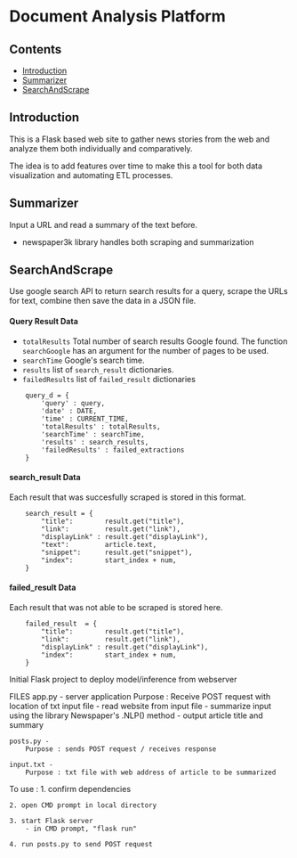 # Document Analysis Platform

## Contents
- [Introduction](#introduction)
- [Summarizer](#summarizer)
- [SearchAndScrape](#searchandscrape)

## Introduction
This is a Flask based web site to gather news stories from the web and analyze them both individually and comparatively. 

The idea is to add features over time to make this a tool for both data visualization and automating ETL processes. 


## Summarizer
Input a URL and read a summary of the text before.

- newspaper3k library handles both scraping and summarization


## SearchAndScrape
Use google search API to return search results for a query, scrape the URLs for text, combine then save the data in a JSON file.

#### Query Result Data
- `totalResults` Total number of search results Google found. The function `searchGoogle` has an argument for the number of pages to be used.
- `searchTime` Google's search time.
- `results` list of `search_result` dictionaries.
- `failedResults` list of `failed_result` dictionaries
```
	query_d = {
	    'query' : query,
	    'date' : DATE,
	    'time' : CURRENT_TIME,
	    'totalResults' : totalResults,
	    'searchTime' : searchTime,
	    'results' : search_results,
	    'failedResults' : failed_extractions
	}
```

#### search_result Data

Each result that was succesfully scraped is stored in this format.

```
	search_result = {
	    "title":        result.get("title"),
	    "link":         result.get("link"),
	    "displayLink" : result.get("displayLink"),
	    "text":         article.text,
	    "snippet":      result.get("snippet"),
	    "index":        start_index + num,
	}
```
#### failed_result Data

Each result that was not able to be scraped is stored here.
```
    failed_result  = {
        "title":        result.get("title"),
        "link":         result.get("link"),
        "displayLink" : result.get("displayLink"),
        "index":        start_index + num,
    }
```

Initial Flask project to deploy model/inference from webserver

FILES 
	app.py - server application
		Purpose : Receive POST request with location of txt input file
					- read website from input file
					- summarize input using the library Newspaper's .NLP() method
					- output article title and summary

	posts.py - 
		Purpose : sends POST request / receives response
		
	input.txt - 
		Purpose : txt file with web address of article to be summarized

To use :
	1. confirm dependencies
	
	2. open CMD prompt in local directory
	
	3. start Flask server
		- in CMD prompt, "flask run"
	
	4. run posts.py to send POST request

